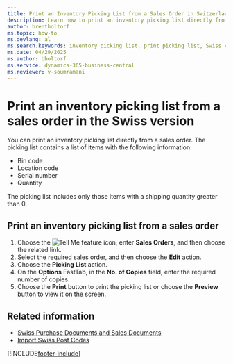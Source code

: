 ```yaml
---
title: Print an Inventory Picking List from a Sales Order in Switzerland
description: Learn how to print an inventory picking list directly from a sales order in the Swiss version of Business Central.
author: brentholtorf
ms.topic: how-to
ms.devlang: al
ms.search.keywords: inventory picking list, print picking list, Swiss version
ms.date: 04/29/2025
ms.author: bholtorf
ms.service: dynamics-365-business-central
ms.reviewer: v-soumramani
---
```


# Print an inventory picking list from a sales order in the Swiss version

You can print an inventory picking list directly from a sales order. The picking list contains a list of items with the following information:  

- Bin code  
- Location code  
- Serial number  
- Quantity  

The picking list includes only those items with a shipping quantity greater than 0.  

## Print an inventory picking list from a sales order  

1. Choose the ![Tell Me feature](../../media/ui-search/search_small.png "Tell me what you want to do") icon, enter **Sales Orders**, and then choose the related link.  
1. Select the required sales order, and then choose the **Edit** action.  
1. Choose the **Picking List** action.  
1. On the **Options** FastTab, in the **No. of Copies** field, enter the required number of copies.  
1. Choose the **Print** button to print the picking list or choose the **Preview** button to view it on the screen.  

## Related information

- [Swiss Purchase Documents and Sales Documents](swiss-purchase-documents-and-sales-documents.md)
- [Import Swiss Post Codes](how-to-import-swiss-post-codes.md)

[!INCLUDE[footer-include](../../includes/footer-banner.md)]
